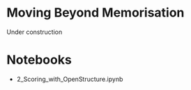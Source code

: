 # Moving Beyond Memorisation

Under construction

# Notebooks

* 2_Scoring_with_OpenStructure.ipynb

